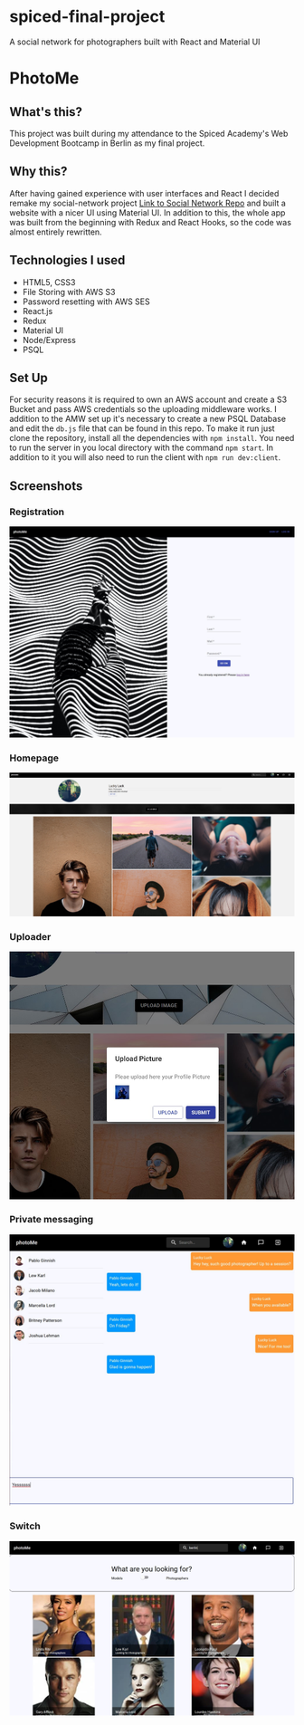 # spiced-final-project
A social network for photographers built with React and Material UI

# PhotoMe

## What's this?

This project was built during my attendance to the Spiced Academy's Web Development Bootcamp in Berlin as my final project.

## Why this?

After having gained experience with user interfaces and React I decided remake my social-network project [Link to Social Network Repo](https://github.com/l-legren/spiced-social-network) and built a website with a nicer UI using Material UI. In addition to this, the whole app was built from the beginning with Redux and React Hooks, so the code was almost entirely rewritten.

## Technologies I used

- HTML5, CSS3
- File Storing with AWS S3
- Password resetting with AWS SES
- React.js
- Redux
- Material UI
- Node/Express
- PSQL

## Set Up

For security reasons it is required to own an AWS account and create a S3 Bucket and pass AWS credentials so the uploading middleware works.
I addition to the AMW set up it's necessary to create a new PSQL Database and edit the ```db.js``` file that can be found in this repo.
To make it run just clone the repository, install all the dependencies with ```npm install```. You need to run the server in you local directory with the command ```npm start```. In addition to it you will also need to run the client with ```npm run dev:client```. 

## Screenshots

### Registration

![Registration Page](https://raw.githubusercontent.com/l-legren/spiced-final-project/master/client/public/screenshot/registration.jpg)

### Homepage

![Homepage](https://raw.githubusercontent.com/l-legren/spiced-final-project/master/client/public/screenshot/homepage.jpg)

### Uploader 

![Uploader](https://raw.githubusercontent.com/l-legren/spiced-final-project/master/client/public/screenshot/upload_modal.jpg)

### Private messaging

![Private Messaging](https://raw.githubusercontent.com/l-legren/spiced-final-project/master/client/public/screenshot/private_messaging.jpg)

### Switch

![Filtering](https://raw.githubusercontent.com/l-legren/spiced-final-project/master/client/public/screenshot/filtering.jpg)
